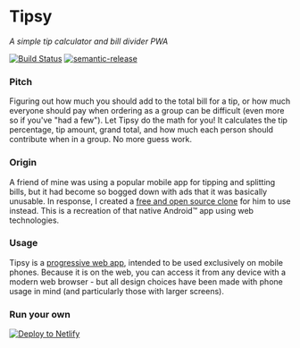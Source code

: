 # Tipsy

_A simple tip calculator and bill divider PWA_

[![Build Status][ci-image]][ci-url]
[![semantic-release][semantic-release-image]][semantic-release-url]

### Pitch

Figuring out how much you should add to the total bill for a tip, or how much everyone should pay
when ordering as a group can be difficult (even more so if you've "had a few"). Let Tipsy do the
math for you! It calculates the tip percentage, tip amount, grand total, and how much each person
should contribute when in a group. No more guess work.

### Origin

A friend of mine was using a popular mobile app for tipping and splitting bills, but it had become
so bogged down with ads that it was basically unusable. In response, I created a [free and open
source clone][nip-the-tip] for him to use instead. This is a recreation of that native Android™ app
using web technologies.

### Usage

Tipsy is a [progressive web app][pwa], intended to be used exclusively on mobile phones. Because it
is on the web, you can access it from any device with a modern web browser - but all design choices
have been made with phone usage in mind (and particularly those with larger screens).

### Run your own

[![Deploy to Netlify][deploy-image]][deploy-link]

[ci-image]:
  https://img.shields.io/github/actions/workflow/status/wKovacs64/tipsy/ci.yml?logo=github&style=flat-square
[ci-url]: https://github.com/wKovacs64/tipsy/actions?query=workflow%3Aci
[semantic-release-image]:
  https://img.shields.io/badge/%20%20%F0%9F%93%A6%F0%9F%9A%80-semantic--release-e10079.svg?style=flat-square
[semantic-release-url]: https://github.com/semantic-release/semantic-release
[nip-the-tip]: https://github.com/wKovacs64/NipTheTip
[pwa]: https://developers.google.com/web/progressive-web-apps/
[deploy-image]: https://www.netlify.com/img/deploy/button.svg
[deploy-link]: https://app.netlify.com/start/deploy?repository=https://github.com/wKovacs64/tipsy
